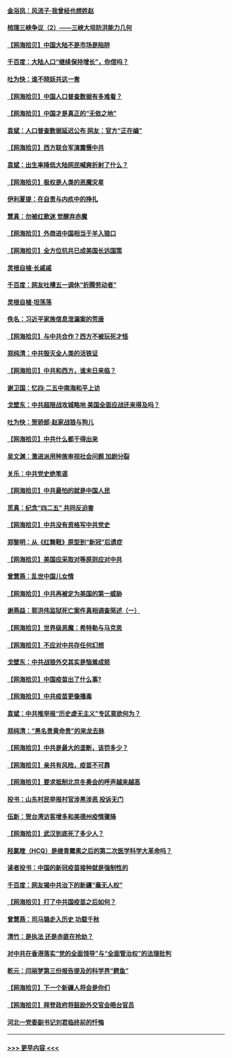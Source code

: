 #### [金浴凤：风流子‧我曾经也想姓赵](../pages/nsc993/n12920911.md?t=05041602) 
#### [梳理三峡争议（2）——三峡大坝防洪能力几何](../pages/nsc993/n12920173.md?t=05041602) 
#### [【网海拾贝】中国大陆不是市场是陷阱](../pages/nsc993/n12920143.md?t=05041602) 
#### [千百度：大陆人口“继续保持增长”，你信吗？](../pages/nsc993/n12918946.md?t=05041602) 
#### [吐为快：谁不晓妖共这一套](../pages/nsc993/n12918941.md?t=05041602) 
#### [【网海拾贝】中国人口普查数据有多难看？](../pages/nsc993/n12917822.md?t=05041602) 
#### [【网海拾贝】中国才是真正的“无依之地”](../pages/nsc993/n12915845.md?t=05041602) 
#### [袁斌：人口普查数据延迟公布 网友：官方“正在编”](../pages/nsc993/n12915748.md?t=05041602) 
#### [【网海拾贝】西方联合军演震慑中共](../pages/nsc993/n12913466.md?t=05041602) 
#### [袁斌：出生率降低大陆网民喊爽折射了什么？](../pages/nsc993/n12913365.md?t=05041602) 
#### [【网海拾贝】极权是人类的恶魔灾星](../pages/nsc993/n12910697.md?t=05041602) 
#### [伊利夏提：在自责与内疚中的挣扎](../pages/nsc993/n12910493.md?t=05041602) 
#### [慧真：勿被红歌迷 觉醒弃赤魔](../pages/nsc993/n12910485.md?t=05041602) 
#### [【网海拾贝】外商进中国相当于羊入狼口](../pages/nsc993/n12908274.md?t=05041602) 
#### [【网海拾贝】全方位抗共已成美国长远国策](../pages/nsc993/n12906878.md?t=05041602) 
#### [灵根自植‧长戚戚](../pages/nsc993/n12905585.md?t=05041602) 
#### [千百度：网友吐槽五一调休“折腾劳动者”](../pages/nsc993/n12905934.md?t=05041602) 
#### [灵根自植‧坦荡荡](../pages/nsc993/n12905562.md?t=05041602) 
#### [佚名：习近平家族信息泄漏案的荒唐](../pages/nsc993/n12904705.md?t=05041602) 
#### [【网海拾贝】与中共合作？西方不被玩死才怪](../pages/nsc993/n12903873.md?t=05041602) 
#### [郑纯清：中共毁灭全人类的活铁证](../pages/nsc993/n12903785.md?t=05041602) 
#### [【网海拾贝】中共和西方，谁末日来临？](../pages/nsc993/n12903482.md?t=05041602) 
#### [谢卫国：忆四‧二五中南海和平上访](../pages/nsc993/n12902192.md?t=05041602) 
#### [戈壁东：中共超限战攻城略地 美国全面应战还来得及吗？](../pages/nsc993/n12902297.md?t=05041602) 
#### [吐为快：贺骄郎‧赵家战狼与狗儿](../pages/nsc993/n12902280.md?t=05041602) 
#### [【网海拾贝】中共什么都干得出来](../pages/nsc993/n12897500.md?t=05041602) 
#### [吴文渊：激进派用种族审视社会问题 加剧分裂](../pages/nsc993/n12893881.md?t=05041602) 
#### [关乐：中共党史绝笔谣](../pages/nsc993/n12897270.md?t=05041602) 
#### [【网海拾贝】中共最怕的就是中国人民](../pages/nsc993/n12894705.md?t=05041602) 
#### [觅真：纪念“四二五” 共同反迫害](../pages/nsc993/n12894553.md?t=05041602) 
#### [【网海拾贝】中共没有资格写中共党史](../pages/nsc993/n12892231.md?t=05041602) 
#### [郑黎明：从《红舞鞋》原型到“新冠”后遗症](../pages/nsc993/n12890469.md?t=05041602) 
#### [【网海拾贝】美国应采取对等原则应对中共](../pages/nsc993/n12889176.md?t=05041602) 
#### [曾慧燕：乱世中国儿女情](../pages/nsc993/n12887931.md?t=05041602) 
#### [【网海拾贝】中共再被定为美国的第一威胁](../pages/nsc993/n12887580.md?t=05041602) 
#### [谢燕益：郭洪伟监狱死亡案件真相调查简述（一）](../pages/nsc993/n12885648.md?t=05041602) 
#### [【网海拾贝】世界级恶魔：希特勒与马克思](../pages/nsc993/n12884062.md?t=05041602) 
#### [【网海拾贝】不应对中共存任何幻想](../pages/nsc993/n12881460.md?t=05041602) 
#### [戈壁东：中共战狼外交其实是恼羞成怒](../pages/nsc993/n12880392.md?t=05041602) 
#### [【网海拾贝】中国疫苗出了什么事?](../pages/nsc993/n12879124.md?t=05041602) 
#### [【网海拾贝】中共疫苗更像播毒](../pages/nsc993/n12876631.md?t=05041602) 
#### [袁斌：中共推举报“历史虚无主义”专区意欲何为？](../pages/nsc993/n12876530.md?t=05041602) 
#### [郑纯清：“黑名贵黄命贵”的来龙去脉](../pages/nsc993/n12875589.md?t=05041602) 
#### [【网海拾贝】中共是最大的垄断，该罚多少？](../pages/nsc993/n12874006.md?t=05041602) 
#### [【网海拾贝】亲共有风险，疫苗不可靠](../pages/nsc993/n12872224.md?t=05041602) 
#### [【网海拾贝】要求抵制北京冬奥会的呼声越来越高](../pages/nsc993/n12868962.md?t=05041602) 
#### [投书：山东村民举报村官涉黑涉恶 投诉无门](../pages/nsc993/n12869726.md?t=05041602) 
#### [伍新：贺台湾访客增多和美德州疫情骤降](../pages/nsc993/n12865651.md?t=05041602) 
#### [【网海拾贝】武汉到底死了多少人？](../pages/nsc993/n12863707.md?t=05041602) 
#### [羟氯喹（HCQ）是继青霉素之后的第二次医学科学大革命吗？](../pages/nsc993/n12638564.md?t=05041602) 
#### [读者投书：中国的新冠疫苗接种就是强制性的](../pages/nsc993/n12859932.md?t=05041602) 
#### [千百度：网友揭中共治下的新疆“毫无人权”](../pages/nsc993/n12858385.md?t=05041602) 
#### [【网海拾贝】打了中共国疫苗之后如何？](../pages/nsc993/n12857866.md?t=05041602) 
#### [曾慧燕：司马璐走入历史 功载千秋](../pages/nsc993/n12856996.md?t=05041602) 
#### [清竹：是执法 还是赤匪在抢劫？](../pages/nsc993/n12856952.md?t=05041602) 
#### [对中共在香港落实“党的全面领导”与“全面管治权”的法理批判](../pages/nsc993/n12856929.md?t=05041602) 
#### [乾元：闫丽梦第三份报告提及的科学界“鳄鱼”](../pages/nsc993/n12855985.md?t=05041602) 
#### [【网海拾贝】下一个新疆人将会是你们](../pages/nsc993/n12855864.md?t=05041602) 
#### [【网海拾贝】拜登政府将鼓励外交官会晤台官员](../pages/nsc993/n12853615.md?t=05041602) 
#### [河北一党委副书记刘君临终前的忏悔](../pages/nsc993/n12849420.md?t=05041602) 

----
#### [ >>> 更早内容 <<< ](../indexes/nsc993-earlier.md)
